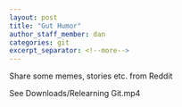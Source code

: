 ```yaml
---
layout: post
title: "Gut Humor"
author_staff_member: dan
categories: git
excerpt_separator: <!--more-->
---
```


Share some memes, stories etc. from Reddit

See Downloads/Relearning Git.mp4

<!--more-->
